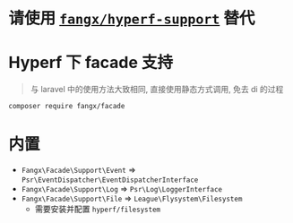 # 请使用 [`fangx/hyperf-support`](https://github.com/nfangxu/hyperf-support) 替代

# Hyperf 下 facade 支持

>  与 laravel 中的使用方法大致相同, 直接使用静态方式调用, 免去 di 的过程

```
composer require fangx/facade
```

# 内置

- `Fangx\Facade\Support\Event` => `Psr\EventDispatcher\EventDispatcherInterface`
- `Fangx\Facade\Support\Log` => `Psr\Log\LoggerInterface`
- `Fangx\Facade\Support\File` => `League\Flysystem\Filesystem`
    - 需要安装并配置 `hyperf/filesystem`

